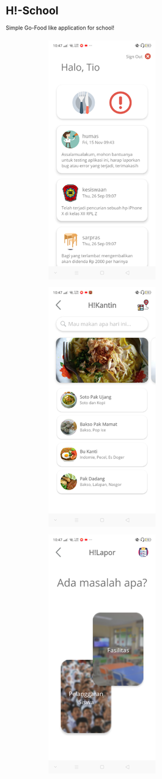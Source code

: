 # H!-School

Simple Go-Food like application for school!

<div style="display: flex; flex-wrap: wrap; justify-content: center">
    <img style="margin: 10px;" src="screenshots/hinews.png" width="280"/>
    <img style="margin: 10px;" src="screenshots/hikantin.png" width="280"/>
    <img style="margin: 10px;" src="screenshots/hilapor.png" width="280"/>
</div>